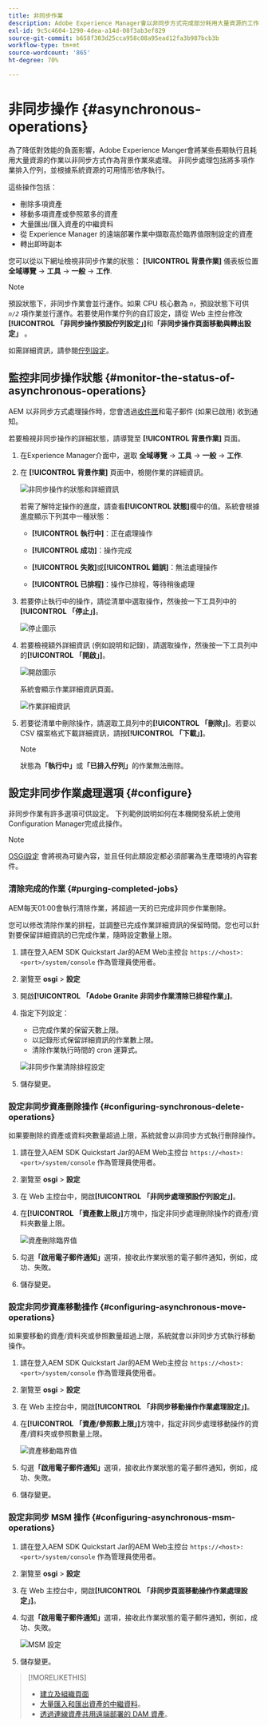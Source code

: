 ```yaml
---
title: 非同步作業
description: Adobe Experience Manager會以非同步方式完成部分耗用大量資源的工作，作為背景作業，以最佳化效能。
exl-id: 9c5c4604-1290-4dea-a14d-08f3ab3ef829
source-git-commit: b658f303d25cca958c08a95ead12fa3b987bcb3b
workflow-type: tm+mt
source-wordcount: '865'
ht-degree: 70%

---
```


# 非同步操作 {#asynchronous-operations}

為了降低對效能的負面影響，Adobe Experience Manger會將某些長期執行且耗用大量資源的作業以非同步方式作為背景作業來處理。 非同步處理包括將多項作業排入佇列，並根據系統資源的可用情形依序執行。

這些操作包括：

* 刪除多項資產
* 移動多項資產或參照眾多的資產
* 大量匯出/匯入資產的中繼資料
* 從 Experience Manager 的遠端部署作業中擷取高於臨界值限制設定的資產
* 轉出即時副本

您可以從以下網址檢視非同步作業的狀態： **[!UICONTROL 背景作業]** 儀表板位置 **全域導覽** -> **工具** -> **一般** -> **工作**.

>[!NOTE]
>
>預設狀態下，非同步作業會並行運作。如果 CPU 核心數為 *`n`*，預設狀態下可供 *`n/2`* 項作業並行運作。若要使用作業佇列的自訂設定，請從 Web 主控台修改&#x200B;**[!UICONTROL 「非同步操作預設佇列設定」]**&#x200B;和&#x200B;**「非同步操作頁面移動與轉出設定」** 。
>
>如需詳細資訊，請參閱[佇列設定](https://sling.apache.org/documentation/bundles/apache-sling-eventing-and-job-handling.html#queue-configurations)。

## 監控非同步操作狀態 {#monitor-the-status-of-asynchronous-operations}

AEM 以非同步方式處理操作時，您會透過[收件匣](/help/sites-cloud/authoring/getting-started/inbox.md)和電子郵件 (如果已啟用) 收到通知。

若要檢視非同步操作的詳細狀態，請導覽至 **[!UICONTROL 背景作業]** 頁面。

1. 在Experience Manager介面中，選取 **全域導覽** -> **工具** -> **一般** -> **工作**.

1. 在 **[!UICONTROL 背景作業]** 頁面中，檢閱作業的詳細資訊。

   ![非同步操作的狀態和詳細資訊](assets/async-operation-status.png)

   若需了解特定操作的進度，請查看&#x200B;**[!UICONTROL 狀態]**&#x200B;欄中的值。系統會根據進度顯示下列其中一種狀態：

   * **[!UICONTROL 執行中]**：正在處理操作

   * **[!UICONTROL 成功]**：操作完成

   * **[!UICONTROL 失敗]**&#x200B;或&#x200B;**[!UICONTROL 錯誤]**：無法處理操作

   * **[!UICONTROL 已排程]**：操作已排程，等待稍後處理

1. 若要停止執行中的操作，請從清單中選取操作，然後按一下工具列中的&#x200B;**[!UICONTROL 「停止」]**。

   ![停止圖示](assets/async-stop-icon.png)

1. 若要檢視額外詳細資訊 (例如說明和記錄)，請選取操作，然後按一下工具列中的&#x200B;**[!UICONTROL 「開啟」]**。

   ![開啟圖示](assets/async-open-icon.png)

   系統會顯示作業詳細資訊頁面。

   ![作業詳細資訊](assets/async-job-details.png)

1. 若要從清單中刪除操作，請選取工具列中的&#x200B;**[!UICONTROL 「刪除」]**。若要以 CSV 檔案格式下載詳細資訊，請按&#x200B;**[!UICONTROL 「下載」]**。

   >[!NOTE]
   >
   >狀態為&#x200B;**「執行中」**&#x200B;或&#x200B;**「已排入佇列」**&#x200B;的作業無法刪除。

## 設定非同步作業處理選項 {#configure}

非同步作業有許多選項可供設定。 下列範例說明如何在本機開發系統上使用Configuration Manager完成此操作。

>[!NOTE]
>
>[OSGi設定](/help/implementing/deploying/configuring-osgi.md#creating-osgi-configurations) 會將視為可變內容，並且任何此類設定都必須部署為生產環境的內容套件。

### 清除完成的作業 {#purging-completed-jobs}

AEM每天01:00會執行清除作業，將超過一天的已完成非同步作業刪除。

您可以修改清除作業的排程，並調整已完成作業詳細資訊的保留時間。您也可以針對要保留詳細資訊的已完成作業，隨時設定數量上限。

1. 請在登入AEM SDK Quickstart Jar的AEM Web主控台 `https://<host>:<port>/system/console` 作為管理員使用者。
1. 瀏覽至 **osgi** > **設定**
1. 開啟&#x200B;**[!UICONTROL 「Adobe Granite 非同步作業清除已排程作業」]**。
1. 指定下列設定：
   * 已完成作業的保留天數上限。
   * 以記錄形式保留詳細資訊的作業數上限。
   * 清除作業執行時間的 cron 運算式。

   ![非同步作業清除排程設定](assets/async-purge-job.png)

1. 儲存變更。

### 設定非同步資產刪除操作 {#configuring-synchronous-delete-operations}

如果要刪除的資產或資料夾數量超過上限，系統就會以非同步方式執行刪除操作。

1. 請在登入AEM SDK Quickstart Jar的AEM Web主控台 `https://<host>:<port>/system/console` 作為管理員使用者。
1. 瀏覽至 **osgi** > **設定**
1. 在 Web 主控台中，開啟&#x200B;**[!UICONTROL 「非同步處理預設佇列設定」]**。
1. 在&#x200B;**[!UICONTROL 「資產數上限」]**&#x200B;方塊中，指定非同步處理刪除操作的資產/資料夾數量上限。

   ![資產刪除臨界值](assets/async-delete-threshold.png)

1. 勾選&#x200B;**「啟用電子郵件通知」**&#x200B;選項，接收此作業狀態的電子郵件通知，例如，成功、失敗。
1. 儲存變更。

### 設定非同步資產移動操作 {#configuring-asynchronous-move-operations}

如果要移動的資產/資料夾或參照數量超過上限，系統就會以非同步方式執行移動操作。

1. 請在登入AEM SDK Quickstart Jar的AEM Web主控台 `https://<host>:<port>/system/console` 作為管理員使用者。
1. 瀏覽至 **osgi** > **設定**
1. 在 Web 主控台中，開啟&#x200B;**[!UICONTROL 「非同步移動操作作業處理設定」]**。
1. 在&#x200B;**[!UICONTROL 「資產/參照數上限」]**&#x200B;方塊中，指定非同步處理移動操作的資產/資料夾或參照數量上限。

   ![資產移動臨界值](assets/async-move-threshold.png)

1. 勾選&#x200B;**「啟用電子郵件通知」**&#x200B;選項，接收此作業狀態的電子郵件通知，例如，成功、失敗。
1. 儲存變更。

### 設定非同步 MSM 操作 {#configuring-asynchronous-msm-operations}

1. 請在登入AEM SDK Quickstart Jar的AEM Web主控台 `https://<host>:<port>/system/console` 作為管理員使用者。
1. 瀏覽至 **osgi** > **設定**
1. 在 Web 主控台中，開啟&#x200B;**[!UICONTROL 「非同步頁面移動操作作業處理設定」]**。
1. 勾選&#x200B;**「啟用電子郵件通知」**&#x200B;選項，接收此作業狀態的電子郵件通知，例如，成功、失敗。

   ![MSM 設定](assets/async-msm.png)

1. 儲存變更。

>[!MORELIKETHIS]
>
>* [建立及組織頁面](/help/sites-cloud/authoring/fundamentals/organizing-pages.md)
>* [大量匯入和匯出資產的中繼資料](/help/assets/metadata-import-export.md)。
>* [透過連線資產共用遠端部署的 DAM 資產](/help/assets/use-assets-across-connected-assets-instances.md)。
